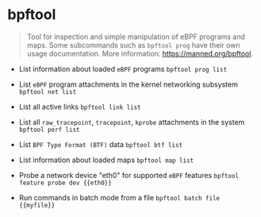 # bpftool
> Tool for inspection and simple manipulation of eBPF programs and maps.
> Some subcommands such as `bpftool prog` have their own usage documentation.
> More information: <https://manned.org/bpftool>.

- List information about loaded `eBPF` programs
`bpftool prog list`

- List `eBPF` program attachments in the kernel networking subsystem
`bpftool net list`

- List all active links
`bpftool link list`

- List all `raw_tracepoint`, `tracepoint`, `kprobe` attachments in the system
`bpftool perf list`

- List `BPF Type Format (BTF)` data
`bpftool btf list`

- List information about loaded maps
`bpftool map list`

- Probe a network device "eth0" for supported `eBPF` features
`bpftool feature probe dev {{eth0}}`

- Run commands in batch mode from a file
`bpftool batch file {{myfile}}`
